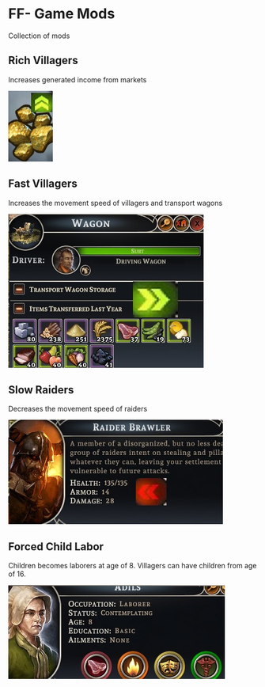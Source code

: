 # FF- Game Mods

Collection of mods

## Rich Villagers

Increases generated income from markets 

![pic](/richVillagerspic.jpg)

## Fast Villagers

Increases the movement speed of villagers and transport wagons

![pic2](/fastVillagerspic.jpg)

## Slow Raiders

Decreases the movement speed of raiders

![pic3](/slowraiderspic.jpg)

## Forced Child Labor

Children becomes laborers at age of 8.
Villagers can have children from age of 16.

![pic4](/forcedChildLaborpic.jpg)